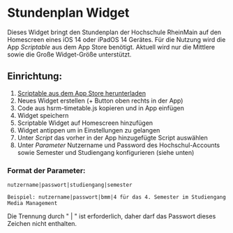 
# Stundenplan Widget

Dieses Widget bringt den Stundenplan der Hochschule RheinMain auf den Homescreen eines iOS 14 oder iPadOS 14 Gerätes.
Für die Nutzung wird die App *Scriptable* aus dem App Store benötigt. Aktuell wird nur die Mittlere sowie die Große Widget-Größe unterstützt.

## Einrichtung:

1. [Scriptable aus dem App Store herunterladen](https://apps.apple.com/de/app/scriptable/id1405459188)
2. Neues Widget erstellen (+ Button oben rechts in der App)
3. Code aus hsrm-timetable.js kopieren und in App einfügen
4. Widget speichern
5. Scriptable Widget auf Homescreen hinzufügen
6. Widget antippen um in Einstellungen zu gelangen
7. Unter *Script* das vorher in der App hinzugefügte Script auswählen
8. Unter *Parameter* Nutzername und Password des Hochschul-Accounts sowie Semester und Studiengang konfigurieren (siehe unten)
### Format der Parameter:
```
nutzername|passwort|studiengang|semester

Beispiel: nutzername|passwort|bmm|4 für das 4. Semester im Studiengang Media Management
```
Die Trennung durch " | " ist erforderlich, daher darf das Passwort dieses Zeichen nicht enthalten.